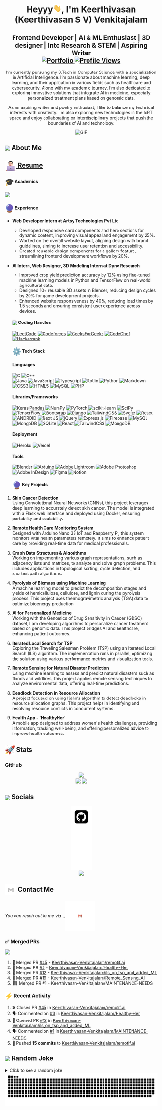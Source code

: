 <h1 align="center">Heyyy<img src="https://github.com/Keerthivasan-Venkitajalam/Keerthivasan-Venkitajalam/blob/main/icons/Hi.gif" width="28px"/>, I'm Keerthivasan (Keerthivasan S V) Venkitajalam</h1>
<h2 align="center">
Frontend Developer | AI & ML Enthusiast | 3D designer | Into Research & STEM | Aspiring Writer
</br>
<a href="https://keerthivasan-venkitajalam.github.io/Keerthivasan-Venkitajalam-Portfolio/">
    <img src="https://img.shields.io/badge/Portfolio-543DE0?style=for-the-badge&logo=About.me&logoColor=white" alt="Portfolio" style="height:22px;">
    <img src="![](https://hit.yhype.me/github/profile?account_id=156277853)" alt="Profile Views" style="height:22px;">
</a>
</h2>

<p align="center">
I’m currently pursuing my B.Tech in Computer Science with a specialization in Artificial Intelligence. I’m passionate about machine learning, deep learning, and their application in various fields such as healthcare and cybersecurity. Along with my academic journey, I’m also dedicated to exploring innovative solutions that integrate AI in medicine, especially personalized treatment plans based on genomic data.

<p align="center">
As an aspiring writer and poetry enthusiast, I like to balance my technical interests with creativity. I'm also exploring new technologies in the IoRT space and enjoy collaborating on interdisciplinary projects that push the boundaries of AI and technology.

<div align="center">
 <img alt="GIF" src="https://media4.giphy.com/media/11KzOet1ElBDz2/giphy.gif?cid=6c09b952ufa3xxbbm0mpuadm2zaik3wjp4m9luz2ly0lyz8d&ep=v1_internal_gif_by_id&rid=giphy.gif&ct=g" />
</div>

## <img align ='center' src="https://i.giphy.com/media/v1.Y2lkPTc5MGI3NjExdjh2dDM4bDhyYzM5NmppaHJ6dG56Mmh3bTkyanFkdWRvZ3R1cGoycSZlcD12MV9pbnRlcm5hbF9naWZfYnlfaWQmY3Q9ZQ/LOnt6uqjD9OexmQJRB/giphy.gif" width="37" /> About Me
 
 <summary>
  <h2>
    <a href="https://keerthivasan-venkitajalam.github.io/Keerthivasan-Venkitajalam-Portfolio/resume.html" target="_blank">
      <img align="center" src="https://github.com/Keerthivasan-Venkitajalam/Keerthivasan-Venkitajalam/blob/main/icons/about.png" width="37" /> Resume
    </a>
  </h2>
</summary>

  
  <summary><h4> <img align="center" src="https://github.com/Keerthivasan-Venkitajalam/Keerthivasan-Venkitajalam/blob/main/icons/academics.gif"  width="29"/> Academics</h2></summary>
  <span><img src="https://img.shields.io/badge/AVVAIE'27-AIE2027'"></span>
  
 
  
  <summary><h4> <img align="center" src="https://github.com/Keerthivasan-Venkitajalam/Keerthivasan-Venkitajalam/blob/main/icons/experience.gif"  width="29"/> Experience</h2></summary>

- **Web Developer Intern at Artsy Technologies Pvt Ltd**  
    - Developed responsive card components and hero sections for dynamic content, improving visual appeal and engagement by 25%.  
    - Worked on the overall website layout, aligning design with brand guidelines, aiming to increase user retention and accessibility.  
    - Created reusable design components for a gallery feature, streamlining frontend development workflows by 20%.

- **AI Intern, Web Designer, 3D Modeling Intern at Dyne Research** 
    - Improved crop yield prediction accuracy by 12% using fine-tuned machine learning models in Python and TensorFlow on real-world agricultural data.  
    - Designed 10+ reusable 3D assets in Blender, reducing design cycles by 20% for game development projects.  
    - Enhanced website responsiveness by 40%, reducing load times by 1.5 seconds and ensuring consistent user experience across devices.
 
  
 
  <summary><h4> <img align="center" src="https://user-images.githubusercontent.com/74038190/216122041-518ac897-8d92-4c6b-9b3f-ca01dcaf38ee.png"  width="29"/> Coding Handles</h2></summary>

  [![LeetCode](https://img.shields.io/badge/LeetCode-000000?style=for-the-badge&logo=LeetCode&logoColor=#d16c06)](https://leetcode.com/u/keerrrthiv/)
  [![Codeforces](https://img.shields.io/badge/Codeforces-445f9d?style=for-the-badge&logo=Codeforces&logoColor=white)](https://codeforces.com/profile/keerrrthiv)
  [![GeeksForGeeks](https://img.shields.io/badge/GeeksforGeeks-gray?style=for-the-badge&logo=geeksforgeeks&logoColor=35914c)](https://www.geeksforgeeks.org/user/cbscu4ailk61/)
  [![CodeChef](https://img.shields.io/badge/CodeChef-%23964B00.svg?style=for-the-badge&logo=CodeChef&logoColor=white)](https://www.codechef.com/users/keerrrthiv)
  [![Hackerrank](https://img.shields.io/badge/-Hackerrank-2EC866?style=for-the-badge&logo=HackerRank&logoColor=white)](https://www.hackerrank.com/profile/cb_sc_u4aie23037)
 


 
  <summary><h4> <img align="center" src="https://github.com/Keerthivasan-Venkitajalam/Keerthivasan-Venkitajalam/blob/main/icons/techstack.gif"  width="29"/> Tech Stack</h2></summary>

  #### Languages
  ![C](https://img.shields.io/badge/c-%2300599C.svg?style=for-the-badge&logo=c&logoColor=white) 
  ![C++](https://img.shields.io/badge/c++-%2300599C.svg?style=for-the-badge&logo=c%2B%2B&logoColor=white)  
  ![Java](https://img.shields.io/badge/java-%23ED8B00.svg?style=for-the-badge&logo=java&logoColor=white) 
  ![JavaScript](https://img.shields.io/badge/javascript-%23323330.svg?style=for-the-badge&logo=javascript&logoColor=%23F7DF1E) 
  ![Typescript](https://img.shields.io/badge/TypeScript-007ACC?style=for-the-badge&logo=typescript&logoColor=white)
  ![Kotlin](https://img.shields.io/badge/kotlin-%230095D5.svg?style=for-the-badge&logo=kotlin&logoColor=white) 
  ![Python](https://img.shields.io/badge/python-3670A0?style=for-the-badge&logo=python&logoColor=ffdd54) 
  ![Markdown](https://img.shields.io/badge/markdown-%23000000.svg?style=for-the-badge&logo=markdown&logoColor=white) 
  ![CSS3](https://img.shields.io/badge/css3-%231572B6.svg?style=for-the-badge&logo=css3&logoColor=white) 
  ![HTML5](https://img.shields.io/badge/html5-%23E34F26.svg?style=for-the-badge&logo=html5&logoColor=white)
  ![MySQL](https://img.shields.io/badge/mysql-%2300f.svg?style=for-the-badge&logo=mysql&logoColor=white)
  ![PHP](https://img.shields.io/badge/php-%23777BB4.svg?style=for-the-badge&logo=php&logoColor=white)

  #### Libraries/Frameworks
  ![Keras](https://img.shields.io/badge/Keras-%23D00000.svg?style=for-the-badge&logo=Keras&logoColor=white)
  [Pandas](https://img.shields.io/badge/pandas-%23150458.svg?style=for-the-badge&logo=pandas&logoColor=white) 
  ![NumPy](https://img.shields.io/badge/numpy-%23013243.svg?style=for-the-badge&logo=numpy&logoColor=white) 
  ![PyTorch](https://img.shields.io/badge/PyTorch-%23EE4C2C.svg?style=for-the-badge&logo=PyTorch&logoColor=white) 
  ![scikit-learn](https://img.shields.io/badge/scikit--learn-%23F7931E.svg?style=for-the-badge&logo=scikit-learn&logoColor=white) 
  ![SciPy](https://img.shields.io/badge/SciPy-%230C55A5.svg?style=for-the-badge&logo=scipy&logoColor=%white) 
  ![TensorFlow](https://img.shields.io/badge/TensorFlow-%23FF6F00.svg?style=for-the-badge&logo=TensorFlow&logoColor=white)
  ![Bootstrap](https://img.shields.io/badge/bootstrap-%23563D7C.svg?style=for-the-badge&logo=bootstrap&logoColor=white) 
  ![Django](https://img.shields.io/badge/django-%23092E20.svg?style=for-the-badge&logo=django&logoColor=white) 
  ![TailwindCSS](https://img.shields.io/badge/tailwindcss-%2338B2AC.svg?style=for-the-badge&logo=tailwind-css&logoColor=white) 
  ![Svelte](https://img.shields.io/badge/svelte-%23f1413d.svg?style=for-the-badge&logo=svelte&logoColor=white) 
  ![React](https://img.shields.io/badge/react-%2320232a.svg?style=for-the-badge&logo=react&logoColor=%2361DAFB) 
  ![ANDROID](https://img.shields.io/badge/android-%2320232a.svg?style=for-the-badge&logo=android&logoColor=%a4c639) 
  ![Next JS](https://img.shields.io/badge/Next-black?style=for-the-badge&logo=next.js&logoColor=white) 
  ![jQuery](https://img.shields.io/badge/jquery-%230769AD.svg?style=for-the-badge&logo=jquery&logoColor=white) 
  ![Express.js](https://img.shields.io/badge/threejs-black?style=for-the-badge&logo=three.js&logoColor=white) 
  ![Firebase](https://img.shields.io/badge/firebase-%23039BE5.svg?style=for-the-badge&logo=firebase) 
  ![MySQL](https://img.shields.io/badge/mysql-%2300f.svg?style=for-the-badge&logo=mysql&logoColor=white) 
  ![MongoDB](https://img.shields.io/badge/MongoDB-%234ea94b.svg?style=for-the-badge&logo=mongodb&logoColor=white) 
  ![SQLite](https://img.shields.io/badge/sqlite-%2307405e.svg?style=for-the-badge&logo=sqlite&logoColor=white)
  ![React](https://img.shields.io/badge/React-61DAFB.svg?style=for-the-badge&logo=React&logoColor=black)
  ![TailwindCSS](https://img.shields.io/badge/tailwindcss-%2338B2AC.svg?style=for-the-badge&logo=tailwind-css&logoColor=white)
  ![MongoDB](https://img.shields.io/badge/MongoDB-%234ea94b.svg?style=for-the-badge&logo=mongodb&logoColor=white)

  #### Deployment
  ![Heroku](https://img.shields.io/badge/heroku-%23430098.svg?style=for-the-badge&logo=heroku&logoColor=white) 
  ![Vercel](https://img.shields.io/badge/vercel-%23000000.svg?style=for-the-badge&logo=vercel&logoColor=white) 

  #### Tools
  ![Blender](https://img.shields.io/badge/blender-%23F5792A.svg?style=for-the-badge&logo=blender&logoColor=white)
  ![Arduino](https://img.shields.io/badge/-Arduino-00979D?style=for-the-badge&logo=Arduino&logoColor=white)
  ![Adobe Lightroom](https://img.shields.io/badge/Adobe%20Lightroom-31A8FF.svg?style=for-the-badge&logo=Adobe%20Lightroom&logoColor=white) 
  ![Adobe Photoshop](https://img.shields.io/badge/adobephotoshop-%2331A8FF.svg?style=for-the-badge&logo=adobephotoshop&logoColor=white) 
  ![Adobe InDesign](https://img.shields.io/badge/Adobe%20InDesign-EE3D8F?style=for-the-badge&logo=Adobe%20InDesign&logoColor=white) 
  ![Figma](https://img.shields.io/badge/figma-%23F24E1E.svg?style=for-the-badge&logo=figma&logoColor=white) 
  ![Notion](https://img.shields.io/badge/Notion-%23000000.svg?style=for-the-badge&logo=notion&logoColor=white)
 

 
  <summary><h4> <img align="center" src="https://github.com/Keerthivasan-Venkitajalam/Keerthivasan-Venkitajalam/blob/main/icons/experience.gif"  width="29"/> Key Projects</h4></summary>

1. **Skin Cancer Detection**  
   Using Convolutional Neural Networks (CNNs), this project leverages deep learning to accurately detect skin cancer. The model is integrated with a Flask web interface and deployed using Docker, ensuring portability and scalability.

2. **Remote Health Care Monitoring System**  
   Designed with Arduino Nano 33 IoT and Raspberry Pi, this system monitors vital health parameters remotely. It aims to enhance patient care by providing real-time data for medical professionals.

3. **Graph Data Structures & Algorithms**  
   Working on implementing various graph representations, such as adjacency lists and matrices, to analyze and solve graph problems. This includes applications in topological sorting, cycle detection, and shortest path algorithms.

4. **Pyrolysis of Biomass using Machine Learning**  
   A machine learning model to predict the decomposition stages and yields of hemicellulose, cellulose, and lignin during the pyrolysis process. This project uses thermogravimetric analysis (TGA) data to optimize bioenergy production.

5. **AI for Personalized Medicine**  
   Working with the Genomics of Drug Sensitivity in Cancer (GDSC) dataset, I am developing algorithms to personalize cancer treatment based on genomic data. This project bridges AI and healthcare, enhancing patient outcomes.

6. **Iterated Local Search for TSP**  
   Exploring the Traveling Salesman Problem (TSP) using an Iterated Local Search (ILS) algorithm. The implementation runs in parallel, optimizing the solution using various performance metrics and visualization tools.

7. **Remote Sensing for Natural Disaster Prediction**  
   Using machine learning to assess and predict natural disasters such as floods and wildfires, this project applies remote sensing techniques to analyze environmental data, offering real-time predictions.

8. **Deadlock Detection in Resource Allocation**  
   A project focused on using Kahn’s algorithm to detect deadlocks in resource allocation graphs. This project helps in identifying and resolving resource conflicts in concurrent systems.

9. **Health App - 'HealthyHer'**  
   A mobile app designed to address women's health challenges, providing information, tracking well-being, and offering personalized advice to improve health outcomes.

 

 
  <summary><h2> <img align="center" src="https://github.com/Keerthivasan-Venkitajalam/Keerthivasan-Venkitajalam/blob/main/icons/stats.gif"  width="32"/> Stats</h2></summary>

  ### GitHub

  <div align="center">
  <img src="https://github-readme-stats.vercel.app/api/top-langs/?username=Keerthivasan-Venkitajalam&theme=gotham&show_icons=true&hide_border=false&layout=compact">
</div>
<div align="center">
  <img src="https://github-readme-streak-stats.herokuapp.com/?user=Keerthivasan-Venkitajalam&theme=gotham&hide_border=false" height="150">
  <img src="https://github-readme-stats.vercel.app/api?username=Keerthivasan-Venkitajalam&theme=gotham&show_icons=true&hide_border=false&count_private=tru" height="150">
</div>
 

 
  <summary><h2> <img align ='center' src='https://i.giphy.com/media/v1.Y2lkPTc5MGI3NjExaGtqdDdwN2oyNWJ4czlncHBkamJxaHcxYmVmcXY3a3I3MjRmYjBrbCZlcD12MV9pbnRlcm5hbF9naWZfYnlfaWQmY3Q9ZQ/kmUvauX8TMWg0OsqKW/giphy.gif' width ='37' /> Socials</h2></summary>

<div style="display: flex; flex-direction: column; justify-content: center; align-items: center; ">
  <a href="https://github.com/Keerthivasan-Venkitajalam/">
    <img align="center" src="https://github.com/Keerthivasan-Venkitajalam/Keerthivasan-Venkitajalam/blob/main/icons/Github.gif" width="70"/>
  </a>
  <a href="https://www.linkedin.com/in/keerthivasan-venkitajalam-413127218/">
    <img align="center" src="https://github.com/Keerthivasan-Venkitajalam/Keerthivasan-Venkitajalam/blob/main/icons/Linkedin.gif" width="70"/>
  </a>
  <a href="https://www.quora.com/profile/Keerthivasan-Venkitajalam">
    <img align="center" src="https://github.com/Keerthivasan-Venkitajalam/Keerthivasan-Venkitajalam/blob/main/icons/Quora.gif" width="70"/>
  </a>
  <a href="https://www.instagram.com/keerrrthiv/">
    <img align="center" src="https://media.giphy.com/media/QWpK88H1g9PtmtQly1/giphy.gif" width="70"/>
  </a>
</div>

 

## <img align="center" src="https://github.com/Keerthivasan-Venkitajalam/Keerthivasan-Venkitajalam/blob/main/icons/Contact.gif"  width="37"/> Contact Me

<p> 
 <i>You can reach out to me via</i>
&nbsp;<a href="mailto:contact.keerthivasansv2006@outlook.com">
     <img align="center" src="https://github.com/Keerthivasan-Venkitajalam/Keerthivasan-Venkitajalam/blob/main/icons/Gmail.gif"  width="100"/>
 </a>
</p>

### ✅ Merged PRs
<!--Start Count Merged PRs-->
  <span><img src="https://img.shields.io/badge/Total_Merged_PRs-30-1877F2?style=for-the-badge"></span>
<!--Finish Count Merged PRs-->

<!--Start Merged PRs-->
1. 🎉 Merged PR [#45](https://github.com/Keerthivasan-Venkitajalam/remotif.ai/pull/45) - [Keerthivasan-Venkitajalam/remotif.ai](https://github.com/Keerthivasan-Venkitajalam/remotif.ai)
2. 🎊 Merged PR [#3](https://github.com/Keerthivasan-Venkitajalam/Healthy-Her/pull/3) - [Keerthivasan-Venkitajalam/Healthy-Her](https://github.com/Keerthivasan-Venkitajalam/Healthy-Her)
3. 🥳 Merged PR [#12](https://github.com/Keerthivasan-Venkitajalam/ils_on_tsp_and_added_ML/pull/12) - [Keerthivasan-Venkitajalam/ils_on_tsp_and_added_ML](https://github.com/Keerthivasan-Venkitajalam/ils_on_tsp_and_added_ML)
4. 🥂 Merged PR [#19](https://github.com/Keerthivasan-Venkitajalam/Remote_Sensing_AI/pull/19) - [Keerthivasan-Venkitajalam/Remote_Sensing_AI](https://github.com/Keerthivasan-Venkitajalam/Remote_Sensing_AI)
5. 🙌🏼 Merged PR [#1](https://github.com/Keerthivasan-Venkitajalam/MAINTENANCE-NEEDS/pull/1) - [Keerthivasan-Venkitajalam/MAINTENANCE-NEEDS](https://github.com/Keerthivasan-Venkitajalam/MAINTENANCE-NEEDS)
<!--Finish Merged PRs-->

### <img align="center" src="https://github.com/Keerthivasan-Venkitajalam/Keerthivasan-Venkitajalam/blob/main/icons/activity.gif"  width="25"/> Recent Activity

<!--START_SECTION:activity-->
1. ❌ Closed PR [#45](https://github.com/Keerthivasan-Venkitajalam/remotif.ai/pull/45) in [Keerthivasan-Venkitajalam/remotif.ai](https://github.com/Keerthivasan-Venkitajalam/remotif.ai)
2. 🗣 Commented on [#3](https://github.com/Keerthivasan-Venkitajalam/Healthy-Her/issues/3#issuecomment-2276378404) in [Keerthivasan-Venkitajalam/Healthy-Her](https://github.com/Keerthivasan-Venkitajalam/Healthy-Her)
3. 💪 Opened PR [#12](https://github.com/Keerthivasan-Venkitajalam/ils_on_tsp_and_added_ML/pull/12) in [Keerthivasan-Venkitajalam/ils_on_tsp_and_added_ML](https://github.com/Keerthivasan-Venkitajalam/ils_on_tsp_and_added_ML)
4. 🗣 Commented on [#1](https://github.com/Keerthivasan-Venkitajalam/MAINTENANCE-NEEDS/issues/1#issuecomment-2276376235) in [Keerthivasan-Venkitajalam/MAINTENANCE-NEEDS](https://github.com/Keerthivasan-Venkitajalam/MAINTENANCE-NEEDS)
5. 🚀 Pushed **15 commits** to [Keerthivasan-Venkitajalam/remotif.ai](https://github.com/Keerthivasan-Venkitajalam/remotif.ai)
<!--END_SECTION:activity-->

## <img align ='center' src='https://media2.giphy.com/media/UQDSBzfyiBKvgFcSTw/giphy.gif?cid=ecf05e47p3cd513axbek3f56ti3jzizq8hincw20jauyyfyw&rid=giphy.gif' width ='37' /> Random Joke 

<details> 
  <summary>Click to see a random joke</summary>
  <div align="center">
   
  ![Jokes Card](https://readme-jokes.vercel.app/api?theme=halloween)
  
  </div>
</details> 

<div align="center">
  <picture>
    <source media="(prefers-color-scheme: dark)" srcset="https://github.com/Keerthivasan-Venkitajalam/Keerthivasan-Venkitajalam/blob/main/icons/github-contribution-grid-snake-dark.svg">
    <source media="(prefers-color-scheme: light)" srcset="https://github.com/Keerthivasan-Venkitajalam/Keerthivasan-Venkitajalam/blob/main/icons/github-contribution-grid-snake.svg">
    <img alt="github contribution grid snake animation" src="https://github.com/Keerthivasan-Venkitajalam/Keerthivasan-Venkitajalam/blob/main/icons/github-contribution-grid-snake.svg">
  </picture>
</div>
